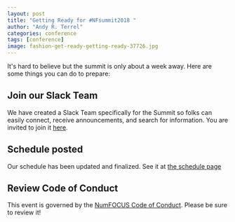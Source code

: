 ```yaml
---
layout: post
title: "Getting Ready for #NFsummit2018 "
author: "Andy R. Terrel"
categories: conference
tags: [conference]
image: fashion-get-ready-getting-ready-37726.jpg
---
```


It's hard to believe but the summit is only about a week away. Here are some things you can do to prepare:

## Join our Slack Team

We have created a Slack Team specifically for the Summit so folks can easily connect, receive announcements, and search for information. You are invited to join it [here](https://join.slack.com/t/nfsummit2018/shared_invite/enQtNDI0MzI1NjI0MTYwLWJmNjNiMTc2ZGIxZjliYTBiYzE1MDQzNTgxYTZhODU4YWVmZDQ2OGJlMDlhYWMwMTVhYzRlMmU1NzIwZTliYjk).

## Schedule posted

Our schedule has been updated and finalized. See it at [the schedule page](/pages/schedule.html)

## Review Code of Conduct

This event is governed by the [NumFOCUS Code of Conduct](https://numfocus.org/code-of-conduct). Please be sure to review it!

